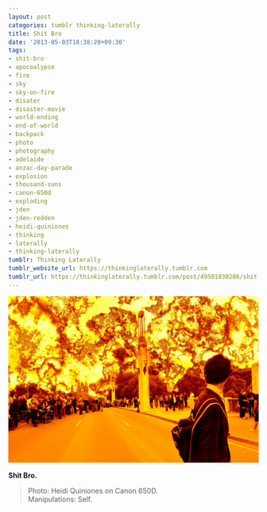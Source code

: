 ```yaml
---
layout: post
categories: tumblr thinking-laterally
title: Shit Bro
date: '2013-05-03T18:38:20+09:30'
tags:
- shit-bro
- apocoalypse
- fire
- sky
- sky-on-fire
- disater
- disaster-movie
- world-ending
- end-of-world
- backpack
- photo
- photography
- adelaide
- anzac-day-parade
- explosion
- thousand-suns
- canon-650d
- exploding
- jden
- jden-redden
- heidi-quiniones
- thinking
- laterally
- thinking-laterally
tumblr: Thinking Laterally
tumblr_website_url: https://thinkinglaterally.tumblr.com
tumblr_url: https://thinkinglaterally.tumblr.com/post/49501838286/shit-bro-photo-heidi-quiniones-on-canon-650d
---
```

 ![](/content/images/tumblr/thinking-laterally/tumblr_mm7tdw3xz51qh9he3o1_1280.jpg)  

**Shit Bro.**

> Photo: Heidi Quiniones on Canon 650D.  
> Manipulations: Self.

